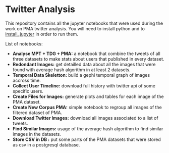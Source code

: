 # Twitter Analysis

This repository contains all the jupyter notebooks that were used during the work on PMA twitter analysis.
You will need to install python and to [install_jupyter](https://jupyter.org/install) in order to run them.

List of notebooks:
- **Analyse MPT + TDG + PMA:** a notebook that combine the tweets of all three datasets to make stats about users that published in every dataset.
- **Redondant Images:** get detailled data about all the images that were found with average hash algorithm in at least 2 datasets.
- **Temporal Data Skeletton:** build a gephi temporal graph of images accross time.
- **Collect User Timeline:** download full history with twitter api of some specific users.
- **Create Files for Images:** generate plots and tables for each image of the PMA dataset.
- **Create New Corpus PMA:** simple notebook to regroup all images of the filtered dataset of PMA.
- **Download Twitter Images:** download all images associated to a list of tweets.
- **Find Similar Images:** usage of the average hash algorithm to find similar images in the datasets.
- **Store CSV in DB :** put some parts of the PMA datasets that were stored as csv in a postgresql database.
